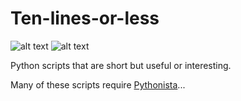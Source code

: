 Ten-lines-or-less
=================

![alt text](https://img.shields.io/badge/Python-2.7-blue.svg "Python 2.7")
![alt text](https://img.shields.io/badge/Python-3.x-blue.svg "Python 3.5")

Python scripts that are short but useful or interesting.

Many of these scripts require [Pythonista]...

[Pythonista]: http://omz-software.com/pythonista
